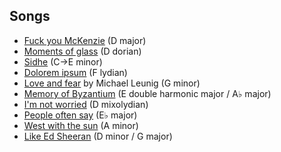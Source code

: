 ## Songs

- [Fuck you McKenzie](fuck-you-mckenzie.md) (D major)
- [Moments of glass](moments-of-glass.md) (D dorian)
- [Sidhe](sidhe.md) (C→E minor)
- [Dolorem ipsum](dolorem-ipsum.md) (F lydian)
- [Love and fear](https://www.leunig.com.au/works/prayers) by Michael Leunig (G minor)
- [Memory of Byzantium](memory-of-byzantium.md) (E double harmonic major / A♭ major)
- [I'm not worried](im-not-worried.md) (D mixolydian)
- [People often say](people-often-say.md) (E♭ major)
- [West with the sun](west-with-the-sun.md) (A minor)
- [Like Ed Sheeran](like-ed-sheeran.md) (D minor / G major)
